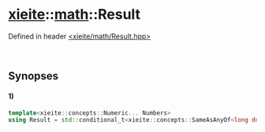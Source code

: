 # [xieite](../../xieite.md)\:\:[math](../../math.md)\:\:Result
Defined in header [<xieite/math/Result.hpp>](../../../include/xieite/math/Result.hpp)

&nbsp;

## Synopses
#### 1)
```cpp
template<xieite::concepts::Numeric... Numbers>
using Result = std::conditional_t<xieite::concepts::SameAsAnyOf<long double, Numbers...>, long double, std::conditional_t<xieite::concepts::SameAsAllOf<float, Numbers...>, float, double>>;
```
